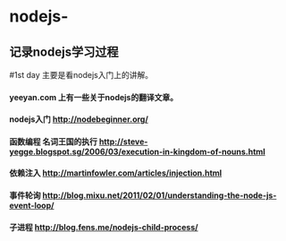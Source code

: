 # nodejs-
## 记录nodejs学习过程
#1st day
主要是看nodejs入门上的讲解。
#### yeeyan.com 上有一些关于nodejs的翻译文章。
#### nodejs入门 http://nodebeginner.org/
#### 函数编程 名词王国的执行  http://steve-yegge.blogspot.sg/2006/03/execution-in-kingdom-of-nouns.html
#### 依赖注入 http://martinfowler.com/articles/injection.html
#### 事件轮询 http://blog.mixu.net/2011/02/01/understanding-the-node-js-event-loop/
#### 子进程 http://blog.fens.me/nodejs-child-process/

